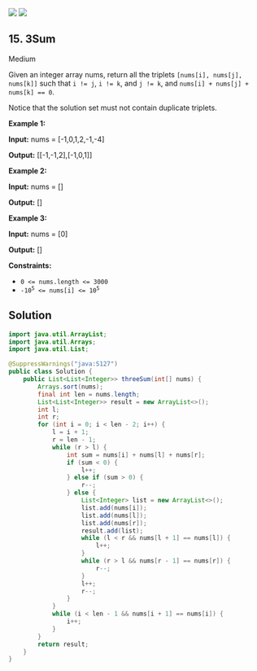 [![](https://img.shields.io/github/stars/javadev/LeetCode-in-Java?label=Stars&style=flat-square)](https://github.com/javadev/LeetCode-in-Java)
[![](https://img.shields.io/github/forks/javadev/LeetCode-in-Java?label=Fork%20me%20on%20GitHub%20&style=flat-square)](https://github.com/javadev/LeetCode-in-Java/fork)

## 15\. 3Sum

Medium

Given an integer array nums, return all the triplets `[nums[i], nums[j], nums[k]]` such that `i != j`, `i != k`, and `j != k`, and `nums[i] + nums[j] + nums[k] == 0`.

Notice that the solution set must not contain duplicate triplets.

**Example 1:**

**Input:** nums = [-1,0,1,2,-1,-4]

**Output:** [[-1,-1,2],[-1,0,1]] 

**Example 2:**

**Input:** nums = []

**Output:** [] 

**Example 3:**

**Input:** nums = [0]

**Output:** [] 

**Constraints:**

*   `0 <= nums.length <= 3000`
*   <code>-10<sup>5</sup> <= nums[i] <= 10<sup>5</sup></code>

## Solution

```java
import java.util.ArrayList;
import java.util.Arrays;
import java.util.List;

@SuppressWarnings("java:S127")
public class Solution {
    public List<List<Integer>> threeSum(int[] nums) {
        Arrays.sort(nums);
        final int len = nums.length;
        List<List<Integer>> result = new ArrayList<>();
        int l;
        int r;
        for (int i = 0; i < len - 2; i++) {
            l = i + 1;
            r = len - 1;
            while (r > l) {
                int sum = nums[i] + nums[l] + nums[r];
                if (sum < 0) {
                    l++;
                } else if (sum > 0) {
                    r--;
                } else {
                    List<Integer> list = new ArrayList<>();
                    list.add(nums[i]);
                    list.add(nums[l]);
                    list.add(nums[r]);
                    result.add(list);
                    while (l < r && nums[l + 1] == nums[l]) {
                        l++;
                    }
                    while (r > l && nums[r - 1] == nums[r]) {
                        r--;
                    }
                    l++;
                    r--;
                }
            }
            while (i < len - 1 && nums[i + 1] == nums[i]) {
                i++;
            }
        }
        return result;
    }
}
```